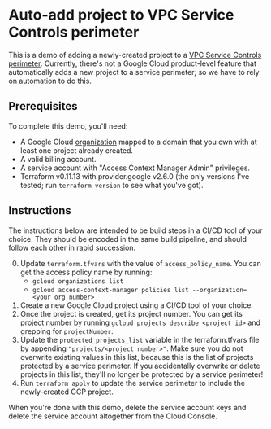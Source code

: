 # Auto-add project to VPC Service Controls perimeter

This is a demo of adding a newly-created project to a [VPC Service Controls perimeter](https://cloud.google.com/vpc-service-controls/).  Currently, there's not a Google Cloud product-level feature that automatically adds a new project to a service perimeter; so we have to rely on automation to do this.

## Prerequisites
To complete this demo, you'll need:
- A Google Cloud [organization](https://cloud.google.com/resource-manager/docs/quickstart-organizations) mapped to a domain that you own with at least one project already created.
- A valid billing account.
- A service account with "Access Context Manager Admin" privileges.  
- Terraform v0.11.13 with provider.google v2.6.0 (the only versions I've tested; run `terraform version` to see what you've got).

## Instructions

The instructions below are intended to be build steps in a CI/CD tool of your choice.  They should be encoded in the same build pipeline, and should follow each other in rapid succession.

0. Update `terraform.tfvars` with the value of `access_policy_name`.  You can get the access policy name by running:
    - `gcloud organizations list`
    - `gcloud access-context-manager policies list --organization=<your org number>` 
1. Create a new Google Cloud project using a CI/CD tool of your choice.
2. Once the project is created, get its project number.  You can get its project number by running `gcloud projects describe <project id>` and grepping for `projectNumber`.
3. Update the `protected_projects_list` variable in the terraform.tfvars file by appending `"projects/<project number>"`.  Make sure you do not overwrite existing values in this list, because this is the list of projects protected by a service perimeter.  If you accidentally overwrite or delete projects in this list, they'll no longer be protected by a service perimeter!
4. Run `terraform apply` to update the service perimeter to include the newly-created GCP project.


When you're done with this demo, delete the service account keys and delete the service account altogether from the Cloud Console.
